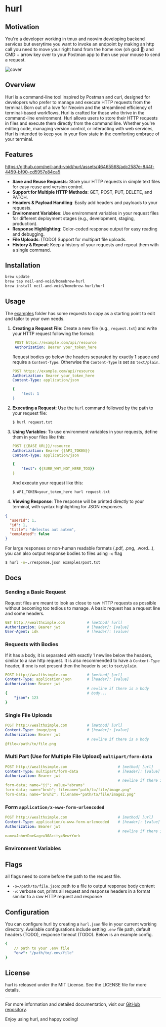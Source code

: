 
# hurl


## Motivation

You're a developer working in tmux and neovim developing backend services but everytime you want to invoke an endpoint by making an http call you need to move your right hand from the home row (oh god 🤮) and CMD + arrow key over to your Postman app to then use your mouse to send a request.

![cover](https://github.com/neil-and-void/hurl/assets/46465568/408c360b-36a8-4a9a-af4a-585a1854b8bd)


## Overview

Hurl is a command-line tool inspired by Postman and curl, designed for developers who prefer to manage and execute HTTP requests from the terminal. Born out of a love for Neovim and the streamlined efficiency of terminal-based workflows, Hurl is crafted for those who thrive in the command-line environment. Hurl allows users to store their HTTP requests in files and execute them directly from the command line. Whether you're editing code, managing version control, or interacting with web services, Hurl is intended to keep you in your flow state in the comforting embrace of your terminal.

## Features
https://github.com/neil-and-void/hurl/assets/46465568/adc2587e-844f-4459-bf90-cd5957e84ca5

- **Save and Reuse Requests**: Store your HTTP requests in simple text files for easy reuse and version control.
- **Support for Multiple HTTP Methods**: GET, POST, PUT, DELETE, and PATCH.
- **Headers & Payload Handling**: Easily add headers and payloads to your requests.
- **Environment Variables**: Use environment variables in your request files for different deployment stages (e.g., development, staging, production).
- **Response Highlighting**: Color-coded response output for easy reading and debugging.
- **File Uploads**: (TODO) Support for multipart file uploads. 
- **History & Repeat**: Keep a history of your requests and repeat them with a single command.

## Installation

```bash
brew update
brew tap neil-and-void/homebrew-hurl
brew install neil-and-void/homebrew-hurl/hurl
```

## Usage

The [examples](https://github.com/neil-and-void/hurl/tree/main/examples) folder has some requests to copy as a starting point to edit and tailor to your own needs.

1. **Creating a Request File**: Create a new file (e.g., `request.txt`) and write your HTTP request following the format:

   ```yaml
    POST https://example.com/api/resource
    Authorization: Bearer your_token_here
    ```
    
    Request bodies go below the headers separated by exactly 1 space and require a `Content-Type`. Otherwise the `Content-Type` is set as `text/plain`.
   
    ```yaml
    POST https://example.com/api/resource
    Authorization: Bearer your_token_here
    Content-Type: application/json

    {
        "test: 1
    }
    ```

3. **Executing a Request**: Use the `hurl` command followed by the path to your request file:

    ```bash
    $ hurl request.txt
    ```

4. **Using Variables**: To use environment variables in your requests, define them in your files like this:

    ```yaml
    POST {{BASE_URL}}/resource
    Authorization: Bearer {{API_TOKEN}}
    Content-Type: application/json

    {
        "test": {{SURE_WHY_NOT_HERE_TOO}}
    }
    ```

    And execute your request like this:

    ```bash
    $ API_TOKEN=your_token_here hurl request.txt
    ```

5. **Viewing Response**: The response will be printed directly to your terminal, with syntax highlighting for JSON responses.

```json
{
  "userId": 1,
  "id": 1,
  "title": "delectus aut autem",
  "completed": false
}
```

For large responses or non-human readable formats (.pdf, .png, .word...), you can also output response bodies to files using `-o` flag
```bash
$ hurl -o=./response.json examples/post.txt
```



## Docs

### Sending a Basic Request

Request files are meant to look as close to raw HTTP requests as possible without becoming too tedious to manage. A basic request has a request line and some headers. 
```yaml
GET http://wealthsimple.com          # [method] [url]
Authorization: Bearer jwt            # [header]: [value]
User-Agent: idk                      # [header]: [value]
```

### Requests with Bodies
If it has a body, it is separated with exactly 1 newline below the headers, similar to a raw http request. It is also recommended to have a `Content-Type` header, if one is not present then the header is set to `text/plain`.

```yaml
POST http://wealthsimple.com         # [method] [url]
Content-Type: application/json       # [header]: [value]
Authorization: Bearer jwt            
                                     # newline if there is a body
{                                    # body...
    "json": 123
}
```
### Single File Uploads
```yaml
POST http://wealthsimple.com         # [method] [url]
Content-Type: image/png              # [header]: [value]
Authorization: Bearer jwt            
                                     # newline if there is a body
@file=/path/to/file.png
```

### Multi Part (Use for Multiple File Upload) `multipart/form-data`
```yaml
POST http://wealthsimple.com                       # [method] [url]
Content-Type: multipart/form-data                  # [header]: [value]
Authorization: Bearer jwt            
                                                   # newline if there is a body
form-data; name="jj"; value="abrams"
form-data; name="bruh"; filename="path/to/file/image.png"
form-data; name="bruh2"; filename="path/to/file/image2.png"
```

### Form `application/x-www-form-urlencoded`
```yaml
POST http://wealthsimple.com                       # [method] [url]
Content-Type: application/x-www-form-urlencoded    # [header]: [value]
Authorization: Bearer jwt            
                                                   # newline if there is a body
name=John+Doe&age=30&city=New+York
```

### Environment Variables

## Flags
all flags need to come before the path to the request file.
* `-o=/path/to/file.json`: path to a file to output response body content
* `-v`: verbose out, prints all request and response headers in a format similar to a raw HTTP request and response

## Configuration
You can configure hurl by creating a `hurl.json` file in your current working directory. Available configurations include setting `.env` file path, default headers (TODO), response timeout (TODO). Below is an example config.
```yaml
{
    // path to your .env file
    "env": "/path/to/.env/file"
}
```

## License

hurl is released under the MIT License. See the LICENSE file for more details.

---

For more information and detailed documentation, visit our [GitHub repository](https://github.com/yourusername/hurl).

Enjoy using hurl, and happy coding!

